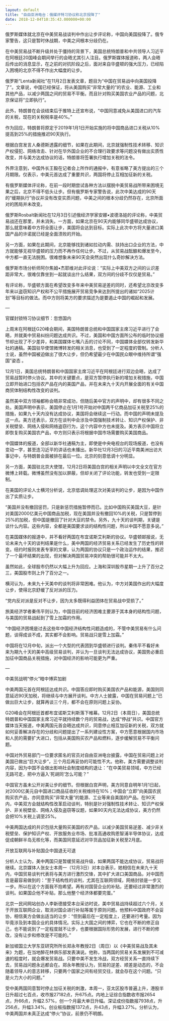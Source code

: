 ```yaml
---
layout: default
title: "自由亚洲电台：俄媒评特习协议称北京投降了"
date: 2018-12-04T10:35:43.000000+00:00
---
```


俄罗斯媒体就北京在中美贸易战谈判中作出让步评论称，中国向美国投降了。俄专家警告，这只是暂时休战期，中美之间根本分歧仍在。

在中美贸易战不断升级并处于僵持的背景下，美国总统特朗普和中共领导人习近平在阿根廷20国峰会期间举行的会晤尤其引人注目。俄罗斯媒体报道称，两人会晤后传出的消息显示，在之前的对抗阶段之后，面对来自华盛顿的强大压力，已经陷入困境的北京不得不作出大幅度的让步。

俄罗斯“Lenta新闻社”在11月2日发表文章，题目为“中国在贸易战中向美国投降了”。文章说，中国已经保证，将从美国购买“非常大量的”的农业、能源、工业和其他产品，以减少两国之间的贸易不平衡。而且针对购买美国农业产品的问题，北京保证将“立即执行”。

此外，特朗普在会谈结束后于推特上还宣布说，“中国同意减免从美国进口的汽车的关税，现在的关税税率是40%。”

作为回应，特朗普将原定于2019年1月1日开始实施的将中国商品进口关税从10%提高到25%的措施推迟90天执行。

根据白宫发言人桑德斯透露的细节，如果在此期间，北京就强制性技术转移、知识产权侵犯、网络攻击、针对在华外国企业的不合理行政要求等问题没有做出实质性改变，并与美方达成协议的话，特朗普将签署执行增加关税的法令。

外界注意到，中国外长王毅在记者会上所作的通报中，有意省略了美方提出的三个月期限。仅表示，中美元首达成了重要共识，两国将停止互相加征新的关税。

有俄罗斯媒体评论称，在前一段时期尝试各种方法以摆脱中美贸易战所带来困境无果之后，北京不得不低头让步。但有俄罗斯专家警告说，此次中美达成的90天的“缓期执行”协议并没有改变实质问题，中美之间的根本分歧仍然存在，北京所面对的困局并未改变。

俄罗斯Rosbalt新闻社在12月3日引述俄经济学家安娜•波德洛娃的评论称，中美贸易战还在那里，并未消失。一方面，如果北京在90天内能够同华盛顿达成协议，那么就意味着中方将全面让步，美国将会达到目标。实际上此次中方将大量进口美国产品的许诺就已经是全面溃败的开始。

另一方面，如果在此期间，北京能够找到诸如拉动内需、扶持出口企业的方法，中方就能够无视华盛顿的压力而不再作任何让步。不过，从贸易战酝酿和爆发至今，中方都一直无法脱困。很难想象未来90天会突然出现什么奇妙解决方法。

俄罗斯市场分析师阿尔焦姆•杰耶维对此评论说：“实际上中美双方之间的认识差距非常大，很难仅靠坐到一起就谈出什么结果，双方间的分歧不仅仅是贸易。”

有评论称，华盛顿方面在希望改变多年来中美贸易逆差的同时，还希望北京改变多年来以盗窃知识产权和不公平措施展开贸易竞争来达到所提出的诸如“2025计划”等目标的做法。而中方则将美方的要求描述为是要遏止中国的崛起和发展。

—

官媒封锁特习协议细节：忽悠国内

上周末在阿根廷G20峰会期间，美国特朗普总统和中国国家主席习近平进行了会晤，并就美中贸易纠纷问题达成共识。不过，美国和中国方面所公布的临时协议细节却出现了不少差异，和美国媒体七嘴八舌的讨论不同，中国媒体全部仅转发新华社的通稿。美国驻华使馆微博转发的相关消息，也受到了一定程度的管制。分析人士说，虽然中国被迫做出了很大让步，但仍希望最少在中国民众眼中维持所谓“强国”姿态 。

12月1日，美国总统特朗普和中国国家主席习近平在阿根廷进行双边会晤，达成了贸易战暂时停火协议。其中的关键要点，是双方暂停执行新的增加关税措施，中国立即开始进口包括农产品在内的美国产品，并在未来九十天内开展全面的有关中国商贸体制结构性改变的谈判。

虽然美中双方领袖都称会晤非常成功，但随后美中官方的声明中，却有很多不同之处。美国声明中表示，美国停止在1月1号开始对中国两千亿商品加征关税至25%的措施，如果九十天内没有达成协议，美国将会继续这一行动。而中国的声明未提及这一点。美方还表示，双方在谈判中会涉及中国强制技术转让、知识产权保护、非关税壁垒、网络入侵和网络盗窃行为，这个内容中方也未提及。美方表示中国将立即恢复购买美国农产品，中方则只表示将根据中国市场需要购买美国商品。

中国媒体的报道，全部以新华社通稿为主，即使是中央电视台的现场报道，也没有变动一字，甚至连习近平的讲话也未播出。新华社12月3日的习近平南美洲出访大事记中，与特朗普会面被排在最后一位。北京的刻意低调十分明显。

另一方面，美国驻北京大使馆，12月2日将美国白宫的相关声明以中文全文在官方微博上转载。微博虽然没有加以屏蔽，但却关闭了评论功能，转发也受到一定限制。

在美国的评论人士横河分析说，北京低调处理这次对美谈判的让步，是因为中国作出了实质让步。

“美国并没有撤回惩罚，只是新惩罚措施暂停而已。比如中国购买美国大豆，是针对美国2000亿美元中国商品加税，现在美国并没有撤回10%的关税，只是暂停到25%的加税，但中国是撤回了针对大豆的禁令。另外，九十天的谈判期，关键是谈什么内容。这些内容，全都是美国要求谈的结构性问题，所以中国不愿意多说。”

在美国媒体的报道中，并不看好两国在布宜诺斯艾利斯的协议。华盛顿邮报说，无论未来九十天的谈判结果是什么，美中两国的经济贸易关系已经发生了历史性的转变。纽约时报则发表专家的文章，认为两国的协议只是一个政治运作的结果，推迟了一个最坏结果的出现，但对解决两国贸易冲突的帮助很可能并不太大。

虽然如此，全球股市仍然以大幅上升为回应。上海和深圳股市星期一上升了百分之三，美国股市则上升了百分之一。

横河认为，未来九十天美中的谈判将非常困难。他认为，中方对美国作出的大幅度让步，使得北京舒缓了反对派的压力。

“党内反对派是反对不让步，因为太多既得利益团体在贸易战中受损了。”

旅美经济学者秦伟平则认为，中国目前的经济困难主要源于其本身的结构性问题，与美国的贸易战起到了雪上加霜的作用。

“中国经济困境是过去这些年中国经济结构性问题造成的，不管中美贸易有什么问题，谈得成谈不成，其实都不会影响。贸易战只是雪上加霜。”

中国将在12月中旬，派出一个大型的代表团到华盛顿进行谈判。秦伟平不看好未来为期九十天的美中高级贸易谈判，并认为一旦谈判无法达成协议，美国势必重启加征中国商品关税措施，对中国经济的影响可能更为严重。

—

中美贸战明“停火”暗中博弈加剧

中美两国元首在阿根廷达成共识。中国答应即时购买美国农产品和能源，美国则同意延迟90天加税，将继续与中方展开谈判。中方人士披露，中国在贸易问题上“已做出巨大让步，就算再谈三个月，都不会在原则问题上妥协。

G20峰会在阿根廷首都布宜诺斯艾利斯落下帷幕。12月2日（本周日），美国总统特朗普和中国国家主席习近平就持续数个月的贸易战，达成“停战”共识。中国官方媒体当天报道，中美两国元首会晤达成共识，同意停止相互加征新的关税，双方就如何妥善解决存在的分歧和问题提出了一系列建设性方案，中方愿意根据国内市场和人民的需要扩大进口，包括从美国购买农产品和燃料，逐步缓解贸易不平衡问题。

中国对外贸易部门一位要求匿名的官员对自由亚洲电台披露，中国在贸易问题上对美国已做出“巨大让步”，三个月后再妥协的可能性不大。他称，美方需要调整谈判内容，因为中国不会做出影响社会制度结构的退让：“在中美贸易领域，中方已经无路可走，把中方逼入‘死胡同’怎么可能？”

中国官方虽未公开对美让步的细节。但根据白宫声明，美方同意自明年1月1日起，对2000亿美元自中国进口商品征收的关税维持在10%；中国会“立即”向美国农民购买农产品，亦同意购买“非常大量”的能源、工业等来自美国的产品。在90天内，中美双方会就结构性改革启动谈判，特别是针对强制性技术转让、知识产权保护、非关税壁垒、网络入侵及盗窃等议题，如果90天内无法达成协议，美方仍然会把10%关税上调至25%。

中美两国达成的共识包括大量购买美国的农产品，以减少美国贸易逆差、减少非关税壁垒、保护知识产权、开放服务业市场、批准高通收购恩智浦半导体协议，达成促成朝鲜半岛无核化等，而美国同意延迟对华货品加征新关税至2月底。

开放互联网与补贴国企中国退无可退

分析人士认为，美中两国只是暂缓贸易战升级，如果两国不能达成协议，贸易战将继续。北京媒体人张女士本周一（12月3日）对本台表示，她相信在未来九十天内，中国贸易谈判代表将与美方进行激烈交锋，其中扩大进口美国商品，对中国而言是最容易做到的：“至于结构性的谈判，尤其在互联网领域，网络封锁是一步又一步。所以在这个方面我不抱希望。再有对国营企业的补贴，还要经过非常激烈的谈判。如果国企他不补贴，那么他整个经济体都要完蛋。”

北京一民间网站创办人李新德接受本台采访时说，美中贸易战持续超过六个月，关于开放互联网企业，取消对国企进行补贴等属于原则问题。他预料中国政府不会妥协，相信美方会做出适当的让步：“但到最后在一定程度上，还要进行考量。因为毕竟涉及到本国企业的具体情况。实际上大国之间的博弈，它也在不断的修正自己，也不能说到了一定程度就不让步，也要根据国际形势的发展，进行不断的修改，没有让步和修改是不可能的。”

新加坡国立大学东亚研究所所长郑永年教授2日（周日）以《中美贸易战及其未来》为题，在当地醉花林俱乐部发表演说。他称，当两国的贸易关系发展到不可减速的程度时，就会爆发贸易战。只要中美不发生冷战，双方经贸关系一直持续下去，贸易战问题永远都会在。郑永年教授认为，贸易的逆差、顺差是动态的，不会随着领导人的意志转移，只要两个国家之间有经贸交往，就会存在这个问题。“只是火力大小的问题。”

受中美两国同意暂时停止加征关税的刺激，本周一，亚太区股巿普遍上升，港股半日升超过七百点，收市报27182点，升675点。内地上证综合指数收市报2654点，升66点，升幅2.57%，创一个月最大单日升幅。深证成份指数报7938点，升256点，升幅3.34%。创业板指数报1372点，升43点，升幅3.27%。分析认为，中美两国并未真正达成“停火”协议，前景仍不明朗。

